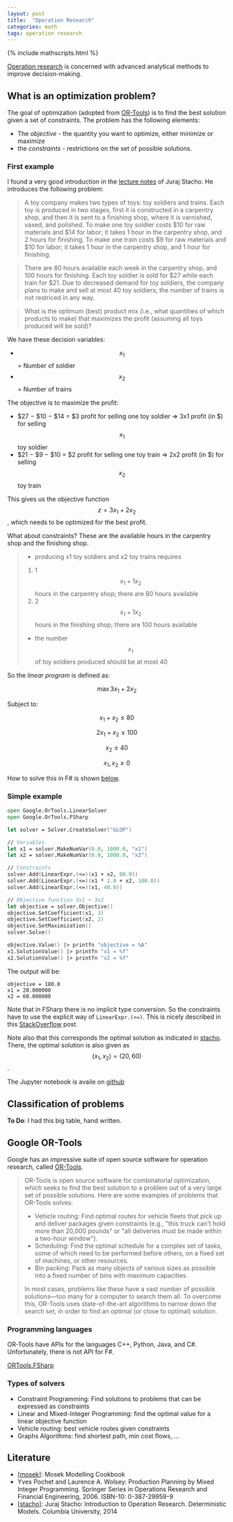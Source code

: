 ```yaml
---
layout: post
title:  "Operation Research"
categories: math
tags: operation research
---
```


{% include mathscripts.html %}

[Operation research](https://en.wikipedia.org/wiki/Operations_research) is concerned with advanced analytical methods to improve decision-making.

## What is an optimization problem?

The goal of optimization (adopted from [OR-Tools](or-tools)) is to find the best solution given a set of constraints. The problem has the following elements:

- The *objective* - the quantity you want to optimize, either minimize or maximize
- the *constraints* - restrictions on the set of possible solutions. 

### First example

I found a very good introduction in the [lecture notes][stacho] of Juraj Stacho. He introduces the following problem:

>A toy company makes two types of toys: toy soldiers and trains. Each toy is produced in two stages, first it is constructed in a carpentry shop, and then it is sent to a finishing shop, where it is varnished, vaxed, and polished. To make one toy soldier costs $10 for raw materials and $14 for labor; it takes 1 hour in the carpentry shop, and 2 hours for finishing. To make one train costs $9 for raw materials and $10 for labor; it takes 1 hour in the carpentry shop, and 1 hour for finishing.

> There are 80 hours available each week in the carpentry shop, and 100 hours for finishing. Each toy soldier is sold for $27 while each train for $21. Due to decreased demand for toy soldiers, the company plans to make and sell at most 40 toy soldiers; the number of trains is not restriced in any way.

> What is the optimum (best) product mix (i.e., what quantities of which products to make) that maximizes the profit (assuming all toys produced will be sold)?

We have these decision variables:
- $$ x_1 $$ = Number of soldier
- $$ x_2 $$ = Number of trains

The objective is to maximize the profit:

- $27 − $10 − $14 = $3 profit for selling one toy soldier ⇒ 3x1 profit (in $) for selling $$ x_1 $$ toy soldier
- $21 − $9 − $10 = $2 profit for selling one toy train ⇒ 2x2 profit (in $) for selling $$ x_2 $$ toy train

This gives us the objective function $$ z = 3x_1 + 2x_2 $$, which needs to be optimized for the best profit.

What about constraints? These are the available hours in the carpentry shop and the finishing shop.

> - producing x1 toy soldiers and x2 toy trains requires
> 1. 1 $$ x_1 + 1 x_2 $$ hours in the carpentry shop; there are 80 hours available 
> 1. 2 $$ x_1 + 1 x_2 $$ hours in the finishing shop; there are 100 hours available
> - the number $$x_1$$ of toy soldiers produced should be at most 40

So the *linear program* is defined as:

$$ \max{3 x_1 + 2 x_2} $$

Subject to:

$$ x_1 + x_2 \le 80 $$

$$ 2 x_1 + x_2 \le 100 $$

$$ x_2 \le 40 $$

$$ x_1, x_2 \ge 0 $$

How to solve this in F# is shown [below](#simple-example).


### Simple example

~~~fsharp
open Google.OrTools.LinearSolver
open Google.OrTools.FSharp

let solver = Solver.CreateSolver("GLOP")

// Variables
let x1 = solver.MakeNumVar(0.0, 1000.0, "x1")
let x2 = solver.MakeNumVar(0.0, 1000.0, "x2")

// Constraints
solver.Add(LinearExpr.(<=)(x1 + x2, 80.0))
solver.Add(LinearExpr.(<=)(x1 * 2.0 + x2, 100.0))
solver.Add(LinearExpr.(<=)(x1, 40.0))

// Objective function 3x1 + 3x2
let objective = solver.Objective()
objective.SetCoefficient(x1, 3)
objective.SetCoefficient(x2, 2)
objective.SetMaximization()
solver.Solve()

objective.Value() |> printfn "objective = %A"
x1.SolutionValue() |> printfn "x1 = %f"
x2.SolutionValue() |> printfn "x2 = %f"
~~~

The output will be:

    objective = 180.0
    x1 = 20.000000
    x2 = 60.000000

Note that in FSharp there is no implicit type conversion. So the constraints have to use the explicit way of `LinearExpr.(<=)`. This is nicely described in this [StackOverflow](https://stackoverflow.com/questions/65532910/f-or-tools-sat-solver) post.

Note also that this corresponds the optimal solution as indicated in [stacho]. There, the optimal solution is also given as $$ (x_1, x_2) = (20, 60) $$. 

The Jupyter notebook is availe on [github](https://github.com/mmgreiner/Notebook/blob/main/OR-Tools.ipynb)

## Classification of problems

**To Do**: I had this big table, hand written.


## Google OR-Tools

Google has an impressive suite of open source software for operation research, called [OR-Tools][or-tools]. 

> OR-Tools is open source software for combinatorial optimization, which seeks to find the best solution to a problem out of a very large set of possible solutions. Here are some examples of problems that OR-Tools solves:
>
> - Vehicle routing: Find optimal routes for vehicle fleets that pick up and deliver packages given constraints (e.g., "this truck can't hold more than 20,000 pounds" or "all deliveries must be made within a two-hour window").
> - Scheduling: Find the optimal schedule for a complex set of tasks, some of which need to be performed before others, on a fixed set of machines, or other resources.
> - Bin packing: Pack as many objects of various sizes as possible into a fixed number of bins with maximum capacities.
>
> In most cases, problems like these have a vast number of possible solutions—too many for a computer to search them all. To overcome this, OR-Tools uses state-of-the-art algorithms to narrow down the search set, in order to find an optimal (or close to optimal) solution.

### Programming languages

OR-Tools have APIs for the languages C++, Python, Java, and C#. Unfortunately, there is not API for F#.

[ORTools.FSharp](https://github.com/google/or-tools/tree/stable/examples/dotnet#note-on-googleortoolsfsharp)


### Types of solvers

- Constraint Programming: Find solutions to problems that can be expressed as constraints
- Linear and Mixed-Integer Programming: find the optimal value for a linear objective function
- Vehicle routing: best vehicle routes given constraints
- Graphs Algorithms: find shortest path, min cost flows, ...


## Literature

- [[mosek]]: Mosek Modelling Cookbook
- Yves Pochet and Laurence A. Wolsey: Production Planning by Mixed Integer Programming. Springer Series in Operations Research and Financial Engineering, 2006. ISBN-10: 0-387-29959-9
- [[stacho]]: Juraj Stacho: Introduction to Operation Research. Deterministic Models. Columbia University, 2014


[mosek]: https://docs.mosek.com/modeling-cookbook/index.html
[or-tools]: https://developers.google.com/optimization/
[stacho]: https://www.cs.toronto.edu/~stacho/public/IEOR4004-notes1.pdf